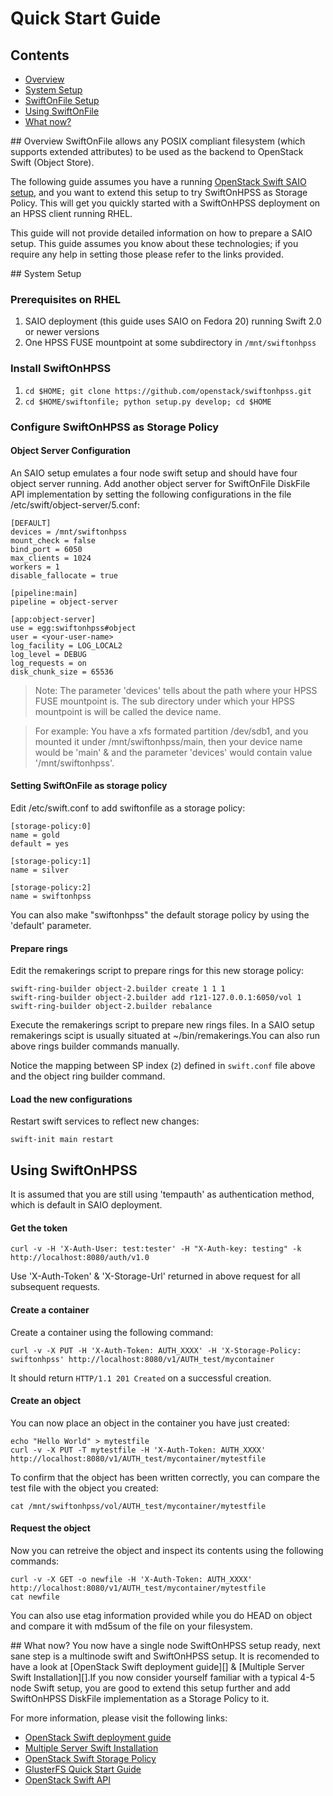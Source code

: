 # Quick Start Guide

## Contents
* [Overview](#overview)
* [System Setup](#system_setup)
* [SwiftOnFile Setup](#swift_setup)
* [Using SwiftOnFile](#using_swift)
* [What now?](#what_now)

<a name="overview" />
## Overview
SwiftOnFile allows any POSIX compliant filesystem (which supports extended attributes) to be used as the backend to OpenStack Swift (Object Store).

The following guide assumes you have a running [OpenStack Swift SAIO setup][], and you want to extend this setup to try SwiftOnHPSS as Storage Policy. This will get you quickly started with a SwiftOnHPSS deployment on an HPSS client running RHEL.

This guide will not provide detailed information on how to prepare a SAIO setup. This guide assumes you know about these technologies; if you require any help in setting those please refer to the links provided.

<a name="system_setup" />
## System Setup

### Prerequisites on RHEL

1. SAIO deployment (this guide uses SAIO on Fedora 20) running Swift 2.0 or newer versions
2. One HPSS FUSE mountpoint at some subdirectory in `/mnt/swiftonhpss`

### Install SwiftOnHPSS

1. `cd $HOME; git clone https://github.com/openstack/swiftonhpss.git`
2. `cd $HOME/swiftonfile; python setup.py develop; cd $HOME`
 
### Configure SwiftOnHPSS as Storage Policy

#### Object Server Configuration
An SAIO setup emulates a four node swift setup and should have four object server running. Add another object server for SwiftOnFile DiskFile API implementation by setting the following configurations in the file /etc/swift/object-server/5.conf:

~~~
[DEFAULT]
devices = /mnt/swiftonhpss
mount_check = false
bind_port = 6050
max_clients = 1024
workers = 1
disable_fallocate = true

[pipeline:main]
pipeline = object-server

[app:object-server]
use = egg:swiftonhpss#object
user = <your-user-name>
log_facility = LOG_LOCAL2
log_level = DEBUG
log_requests = on
disk_chunk_size = 65536
~~~
>Note: The parameter 'devices' tells about the path where your HPSS FUSE mountpoint is. The sub directory under which your HPSS mountpoint is will be called the device name. 

>For example: You have a xfs formated partition /dev/sdb1, and you mounted it under /mnt/swiftonhpss/main, then your device name would be 'main' & and the parameter 'devices' would contain value '/mnt/swiftonhpss'.

#### Setting SwiftOnFile as storage policy
Edit /etc/swift.conf to add swiftonfile as a storage policy:

~~~
[storage-policy:0]
name = gold
default = yes

[storage-policy:1]
name = silver

[storage-policy:2]
name = swiftonhpss
~~~
You can also make "swiftonhpss" the default storage policy by using the 'default' parameter.

#### Prepare rings
Edit the remakerings script to prepare rings for this new storage policy:

~~~
swift-ring-builder object-2.builder create 1 1 1
swift-ring-builder object-2.builder add r1z1-127.0.0.1:6050/vol 1
swift-ring-builder object-2.builder rebalance
~~~
Execute the remakerings script to prepare new rings files.
In a SAIO setup remakerings scipt is usually situated at ~/bin/remakerings.You can also run above rings builder commands manually.

Notice the mapping between SP index (`2`) defined in `swift.conf` file above and the object ring builder command.

#### Load the new configurations
Restart swift services to reflect new changes:

~~~
swift-init main restart
~~~


<a name="using_swift" />

## Using SwiftOnHPSS
It is assumed that you are still using 'tempauth' as authentication method, which is default in SAIO deployment.

#### Get the token
~~~
curl -v -H 'X-Auth-User: test:tester' -H "X-Auth-key: testing" -k http://localhost:8080/auth/v1.0
~~~
Use 'X-Auth-Token' & 'X-Storage-Url' returned in above request for all subsequent requests.

#### Create a container
Create a container using the following command:

~~~
curl -v -X PUT -H 'X-Auth-Token: AUTH_XXXX' -H 'X-Storage-Policy: swiftonhpss' http://localhost:8080/v1/AUTH_test/mycontainer
~~~

It should return `HTTP/1.1 201 Created` on a successful creation. 

#### Create an object
You can now place an object in the container you have just created:

~~~
echo "Hello World" > mytestfile
curl -v -X PUT -T mytestfile -H 'X-Auth-Token: AUTH_XXXX' http://localhost:8080/v1/AUTH_test/mycontainer/mytestfile
~~~

To confirm that the object has been written correctly, you can compare the
test file with the object you created:

~~~
cat /mnt/swiftonhpss/vol/AUTH_test/mycontainer/mytestfile
~~~

#### Request the object
Now you can retreive the object and inspect its contents using the
following commands:

~~~
curl -v -X GET -o newfile -H 'X-Auth-Token: AUTH_XXXX' http://localhost:8080/v1/AUTH_test/mycontainer/mytestfile
cat newfile
~~~

You can also use etag information provided while you do HEAD on object 
and compare it with md5sum of the file on your filesystem. 

<a name="what_now" />
## What now?
You now have a single node SwiftOnHPSS setup ready, next sane step is a multinode swift and SwiftOnHPSS setup. It is recomended to have a look at [OpenStack Swift deployment guide][] & [Multiple Server Swift Installation][].If you now consider yourself familiar with a typical 4-5 node Swift setup, you are good to extend this setup further and add SwiftOnHPSS DiskFile implementation as a Storage Policy to it.
    
For more information, please visit the following links:
* [OpenStack Swift deployment guide][]
* [Multiple Server Swift Installation][]
* [OpenStack Swift Storage Policy][]
* [GlusterFS Quick Start Guide][]
* [OpenStack Swift API][]

[GlusterFS Quick Start Guide]: http://www.gluster.org/community/documentation/index.php/QuickStart
[OpenStack Swift API]: http://docs.openstack.org/api/openstack-object-storage/1.0/content/
[OpenStack Swift Storage Policy]: http://docs.openstack.org/developer/swift/overview_policies.html
[OpenStack Swift SAIO setup]: http://docs.openstack.org/developer/swift/development_saio.html
[OpenStack Swift deployment guide]: http://docs.openstack.org/developer/swift/deployment_guide.html
[Multiple Server Swift Installation]: http://docs.openstack.org/developer/swift/howto_installmultinode.html
